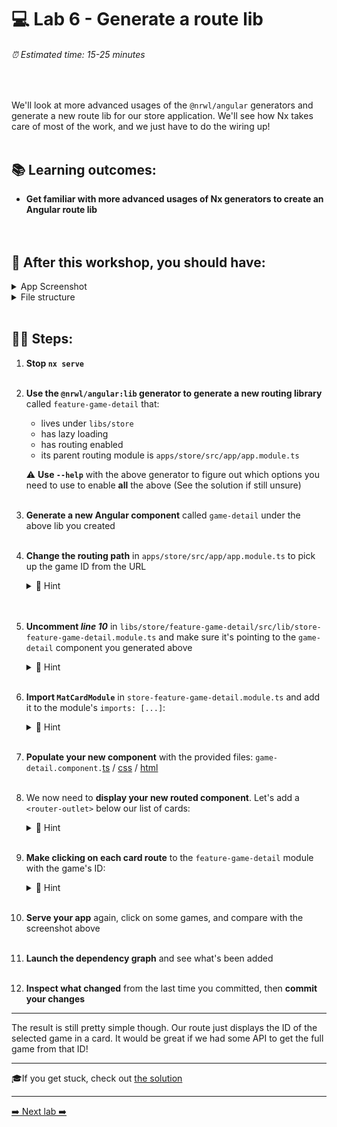 # 💻 Lab 6 - Generate a route lib

###### ⏰ Estimated time: 15-25 minutes
<br />

We'll look at more advanced usages of the `@nrwl/angular` generators and generate a new route lib for our store application. We'll see how Nx takes care of most of the work, and we just have to do the wiring up!
<br /><br />

## 📚 Learning outcomes:

- **Get familiar with more advanced usages of Nx generators to create an Angular route lib**
<br /><br /><br />
## 📲 After this workshop, you should have:

<details>
  <summary>App Screenshot</summary>
  <img src="../assets/lab6_screenshot.png" width="500" alt="screenshot of lab6 result">
</details>

<details>
  <summary>File structure</summary>
  <img src="../assets/lab6_directory-structure.png" height="700" alt="lab6 file structure">
</details>
<br />

## 🏋️‍♀️ Steps:

1. **Stop `nx serve`**
   <br /><br />
2. **Use the `@nrwl/angular:lib` generator to generate a new routing library** called `feature-game-detail` that:

   - lives under `libs/store`
   - has lazy loading
   - has routing enabled
   - its parent routing module is `apps/store/src/app/app.module.ts`

   ⚠️ **Use `--help`** with the above generator to figure out which options you need to use to enable **all** the above (See the solution if still unsure)
   <br /><br />

3. **Generate a new Angular component** called `game-detail` under the above lib you created
   <br /><br />
4. **Change the routing path** in `apps/store/src/app/app.module.ts` to pick up the game ID from the URL

   <details>
   <summary>🐳 Hint</summary>

   ```ts
   {
   path: 'game/:id', // <---- HERE
   loadChildren: () =>
       import('@bg-hoard/store/feature-game-detail').then(/* ... */)
   }
   ```

    </details>
    <br /><br />

5. **Uncomment _line 10_** in `libs/store/feature-game-detail/src/lib/store-feature-game-detail.module.ts` and make sure it's pointing to the `game-detail` component you generated above

   <details>
   <summary>🐳 Hint</summary>

   ```ts
   RouterModule.forChild([
     { path: '', pathMatch: 'full', component: GameDetailComponent }
   ]);
   ```

    </details>
   <br />

6. **Import `MatCardModule`** in `store-feature-game-detail.module.ts` and add it to the module's `imports: [...]`:


    <details>
    <summary>🐳 Hint</summary>

    ```ts
    import { MatCardModule } from '@angular/material/card';
    ```

     </details>
   <br />

7. **Populate your new component** with the provided files: `game-detail.component.`[ts](../../examples/lab6/libs/store/feature-game-detail/src/lib/game-detail/game-detail.component.ts) / [css](../../examples/lab6/libs/store/feature-game-detail/src/lib/game-detail/game-detail.component.css) / [html](../../examples/lab6/libs/store/feature-game-detail/src/lib/game-detail/game-detail.component.html)
   <br /><br />
8. We now need to **display your new routed component**. Let's add a `<router-outlet>` below our list of cards:


    <details>
    <summary>🐳 Hint</summary>

    `apps/store/src/app/app.component.html`:

    ```html
    <div class="container">
        <div class="games-layout">
            <mat-card class="game-card" *ngFor="let game of games">
            ...
            </mat-card>
        </div>
        <router-outlet></router-outlet> <--- ADD IT HERE
    </div>
    ```

     </details>
   <br />

9. **Make clicking on each card route** to the `feature-game-detail` module with the game's ID:


    <details>
    <summary>🐳 Hint</summary>

    ```html
    <div class="container">
        <div class="games-layout">
            <mat-card class="game-card"
                    *ngFor="let game of games"
                    [routerLink]="['/game', game.id]"> <--- HERE
            ...
            </mat-card>
        </div>
        <router-outlet></router-outlet>
    </div>
    ```

     </details>
   <br />

10. **Serve your app** again, click on some games, and compare with the screenshot above
   <br /><br />
11. **Launch the dependency graph** and see what's been added
   <br /><br />
12. **Inspect what changed** from the last time you committed, then **commit your changes**

---

The result is still pretty simple though. Our route just displays the ID of the selected game in a card. It would be great if we had some API to get the full game from that ID!

---

🎓If you get stuck, check out [the solution](SOLUTION.md)

---

[➡️ Next lab ➡️](../lab7/LAB.md)
